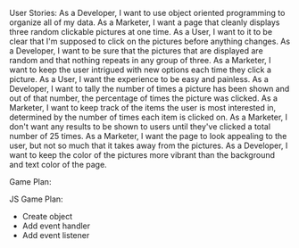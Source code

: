 User Stories:
As a Developer, I want to use object oriented programming to organize all of my data.
As a Marketer, I want a page that cleanly displays three random clickable pictures at one time.
As a User, I want to it to be clear that I'm supposed to click on the pictures before anything changes.
As a Developer, I want to be sure that the pictures that are displayed are random and that nothing repeats in any group of three.
As a Marketer, I want to keep the user intrigued with new options each time they click a picture.
As a User, I want the experience to be easy and painless.
As a Developer, I want to tally the number of times a picture has been shown and out of that number, the percentage of times the picture was clicked.
As a Marketer, I want to keep track of the items the user is most interested in, determined by the number of times each item is clicked on.
As a Marketer, I don't want any results to be shown to users until they've clicked a total number of 25 times.
As a Marketer, I want the page to look appealing to the user, but not so much that it takes away from the pictures.
As a Developer, I want to keep the color of the pictures more vibrant than the background and text color of the page.


Game Plan:
<!-- - Structure HTML
- Create divs for each image, and a div to contain all three divs.
- Use flex box to even space out each image div evenly  -->

JS Game Plan:
- Create object
- Add event handler
- Add event listener
